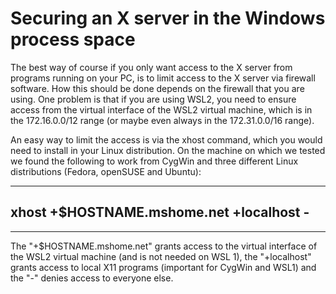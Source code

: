 # Securing an X server in the Windows process space

The best way of course if you only want access to the X server from
programs running on your PC, is to limit access to the X server via
firewall software. How this should be done depends on the firewall that
you are using. One problem is that if you are using WSL2, you need to
ensure access from the virtual interface of the WSL2 virtual machine,
which is in the 172.16.0.0/12 range (or maybe even always in the
172.31.0.0/16 range).

An easy way to limit the access is via the xhost command, which you
would need to install in your Linux distribution. On the machine on
which we tested we found the following to work from CygWin and three
different Linux distributions (Fedora, openSUSE and Ubuntu):

  -----------------------------------------------------------------------
  xhost +\$HOSTNAME.mshome.net +localhost -
  -----------------------------------------------------------------------

  -----------------------------------------------------------------------

The "+\$HOSTNAME.mshome.net" grants access to the virtual interface of
the WSL2 virtual machine (and is not needed on WSL 1), the "+localhost"
grants access to local X11 programs (important for CygWin and WSL1) and
the "-" denies access to everyone else.
